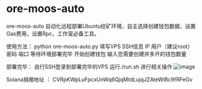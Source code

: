 # ore-moos-auto
ore-moos-auto 自动化远程部署Ubuntu挖矿环境，自主选择创建钱包数据，设置Gas费用，设置Rpc，工作室必备工具。

使用方法：
 python ore-moos-auto.py
填写VPS SSH信息  IP 用户（建议root） 密码  端口
等待环境部署完毕 开始创建钱包  输入您需要创建并多开的钱包数量

部署完毕：
自行SSH登录到部署完毕的VPS
运行./run.sh
进行相关操作
![image](https://github.com/vnxfsc/ore-moos-auto/assets/40782902/add8d58b-43a4-4ccd-ad33-c377bb68af06)

Solana捐赠地址 ： CVRpKWpLuFpcxUnWq6QjqMtdLujqJZAteWiBc9fRFeGv
